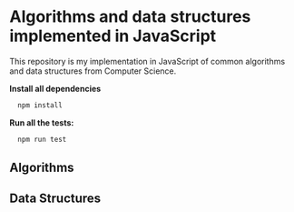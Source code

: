 # Algorithms and data structures implemented in JavaScript

This repository is my implementation in JavaScript of common algorithms and data structures from Computer Science.

**Install all dependencies**

```javascript
  npm install
```

**Run all the tests:**

```javascript
  npm run test
```

## Algorithms

## Data Structures
